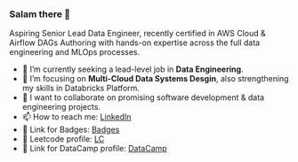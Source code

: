 
### Salam there 👋


Aspiring Senior Lead Data Engineer, recently certified in AWS Cloud & Airflow DAGs Authoring with hands-on expertise across the full data engineering and MLOps processes.


- 🔭 I’m currently seeking a lead-level job in **Data Engineering**.
- 🌱 I’m focusing on **Multi-Cloud Data Systems Desgin**, also strengthening my skills in Databricks Platform.
- 👯 I want to collaborate on promising software development & data engineering projects.
- 📫 How to reach me:  [LinkedIn](https://www.linkedin.com/in/bkhalaf/) 
- 🔗 Link for Badges:   [Badges](https://www.credly.com/users/basem-khalaf94/badges)
- 🔗 Leetcode profile:   [LC](https://leetcode.com/bkhalaf/)                                      
- 🔗 Link for DataCamp profile:   [DataCamp](https://www.datacamp.com/profile/bkhalaf94)  
